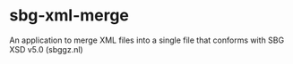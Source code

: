 # sbg-xml-merge
An application to merge XML files into a single file that conforms with SBG XSD v5.0 (sbggz.nl)

